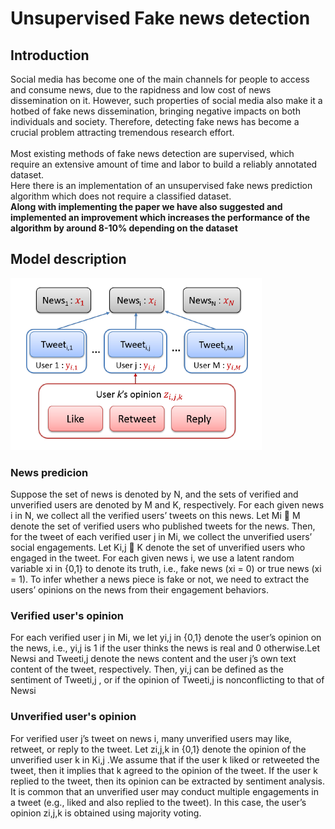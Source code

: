 # Unsupervised Fake news detection

## Introduction
Social media has become one of the main channels for people
to access and consume news, due to the rapidness and low
cost of news dissemination on it. However, such properties of
social media also make it a hotbed of fake news dissemination,
bringing negative impacts on both individuals and society.
Therefore, detecting fake news has become a crucial
problem attracting tremendous research effort.<br /><br /> Most existing
methods of fake news detection are supervised, which require
an extensive amount of time and labor to build a reliably annotated
dataset.<br />
Here there is an implementation of an unsupervised fake news prediction algorithm which does not require a classified dataset.<br />
<b>Along with implementing the paper we have also suggested and implemented an improvement which increases the performance of the algorithm by around 8-10% depending on the dataset</b><br />

## Model description

![Alt text](./image_data/model_image.png?raw=true "Title")

### News predicion
Suppose the set of news is denoted by N, and the sets of
verified and unverified users are denoted by M and K, respectively.
For each given news i in N, we collect all the
verified users’ tweets on this news. Let Mi  M denote
the set of verified users who published tweets for the news.
Then, for the tweet of each verified user j in Mi, we collect
the unverified users’ social engagements. Let Ki,j  K
denote the set of unverified users who engaged in the tweet.
For each given news i, we use a latent random variable
xi in {0,1} to denote its truth, i.e., fake news (xi = 0) or
true news (xi = 1). To infer whether a news piece is fake or
not, we need to extract the users’ opinions on the news from
their engagement behaviors.
### Verified user's opinion
For each verified user j in Mi, we let yi,j in {0,1} denote
the user’s opinion on the news, i.e., yi,j is 1 if the user thinks
the news is real and 0 otherwise.Let Newsi and Tweeti,j denote the
news content and the user j’s own text content of the tweet,
respectively. Then, yi,j can be defined as the sentiment of
Tweeti,j , or if the opinion of Tweeti,j is nonconflicting
to that of Newsi 
### Unverified user's opinion
For verified user j’s tweet on news i, many unverified
users may like, retweet, or reply to the tweet. Let zi,j,k in
{0,1} denote the opinion of the unverified user k in Ki,j .We
assume that if the user k liked or retweeted the tweet, then
it implies that k agreed to the opinion of the tweet. If the user
k replied to the tweet, then its opinion can be extracted by
sentiment analysis. It is common that
an unverified user may conduct multiple engagements in a
tweet (e.g., liked and also replied to the tweet). In this case,
the user’s opinion zi,j,k is obtained using majority voting.
